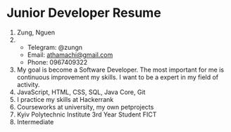 # Junior Developer Resume
1. Zung, Nguen
2. * Telegram: @zungn 
   * Email: athamachi@gmail.com 
   * Phone: 0967409322
3. My goal is become a Software Developer. The most important for me is continuous improvement my skills. I want to be a expert in my 
field of activity. 
4. JavaScript, HTML, CSS, SQL, Java Core, Git
5. I practice my skills at Hackerrank
6. Courseworks at university, my own petprojects
7. Kyiv Polytechnic Institute 3rd Year Student FICT
8. Intermediate 
